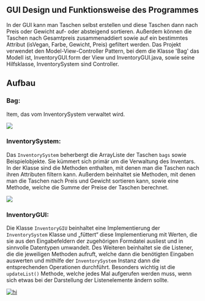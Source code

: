 ## GUI Design und Funktionsweise des Programmes
In der GUI kann man Taschen selbst erstellen und diese Taschen dann nach Preis oder Gewicht auf- oder absteigend sortieren. Außerdem können die Taschen nach Gesamtpreis zusammenaddiert sowie auf ein bestimmtes Attribut (isVegan, Farbe, Gewicht, Preis) gefiltert werden.
Das Projekt verwendet den Model-View-Controller Pattern, bei dem die Klasse 'Bag' das Modell ist, InventoryGUI.form der View und InventoryGUI.java, sowie seine Hilfsklasse, InventorySystem sind Controller.
## Aufbau
### Bag:
Item, das vom InventorySystem verwaltet wird. 

[![](https://mermaid.ink/img/pako:eNplkcFuwyAMhl_F8inRuhfIsdvukzZ10sTFBY-gJTgC0mqq-u4jgVZadkHw_T-_bbigFsPYoR4oxmdHNtCovHGBdXLiYf-u_KrBnixclAd4BCPzcWCYgtNcyFsKzlvQMkj44zmzs30q6CgyMHlw8cCW_AIfIHJ6XXKacqGFkzhTJHuT2pp2xx9r6obHO_8flbW1ZlN72GhPS99NGWLTQZHaOmHBScppg-tcmdYqyl9VXnCHI4eRnMkPvT6hwtTzyAq7vDUUvhVmb_bRnLN_vMYuhZl3GGS2PXZfNMR8midDiesv3SwT-U-RcWN6MS5JqPD6Cw8dpjE?type=png)](https://mermaid.live/edit#pako:eNplkcFuwyAMhl_F8inRuhfIsdvukzZ10sTFBY-gJTgC0mqq-u4jgVZadkHw_T-_bbigFsPYoR4oxmdHNtCovHGBdXLiYf-u_KrBnixclAd4BCPzcWCYgtNcyFsKzlvQMkj44zmzs30q6CgyMHlw8cCW_AIfIHJ6XXKacqGFkzhTJHuT2pp2xx9r6obHO_8flbW1ZlN72GhPS99NGWLTQZHaOmHBScppg-tcmdYqyl9VXnCHI4eRnMkPvT6hwtTzyAq7vDUUvhVmb_bRnLN_vMYuhZl3GGS2PXZfNMR8midDiesv3SwT-U-RcWN6MS5JqPD6Cw8dpjE)
### InventorySystem:
Das `InventorySystem` beherbergt die ArrayListe der Taschen `bags` sowie Beispielobjekte. 
Sie kümmert sich primär um die Verwaltung des Inventars. 
In der Klasse sind die Methoden enthalten, mit denen man die Taschen nach ihren Attributen filtern kann. 
Außerdem beinhaltet sie Methoden, mit denen man die Taschen nach Preis und Gewicht sortieren kann, 
sowie eine Methode, welche die Summe der Preise der Taschen berechnet.

[![](https://mermaid.ink/img/pako:eNqVUstqwzAQ_BWhk03dH_CtbnooFFpwaaF1D2trI6vRI6zlgAnJt1exnELcJNCDQd4Zzcxqd8sbJ5DnvNHQdQsFksBUVijCxitnWfFa2RFjj3aD1jsayqHzaNi2sozdsjsiGJ5U5_cFyD2rQXZnAR1OKIoJvmEN6KbsTZIy4fpaY6wqq_xz_Y0rjwHZOCVifam0R3pHJVufLMYL6cwhEkEcPJLSk7Iym7QzVjunEeyx8Ff6hVSDV5Ul-kP65DwaVd5Qgk2KaHaeSGjcBg8Zw5ceg0XMkUAqhqnN09u_PVzzv3fa0dT8xS5K1GG4cRYXuvEuaozYLEjKIvb5dRI6PuC_MnezLHOfOKNdFV6HZ9wgGVAi7Oq4eRX3LRqseB6OAmhV8cANPOhD-sE2PPfUY8bJ9bLl-RJ0F_76tQCP06IfKWuwH86ZGelBqLDuU3H3A19SHgI?type=png)](https://mermaid.live/edit#pako:eNqVUstqwzAQ_BWhk03dH_CtbnooFFpwaaF1D2trI6vRI6zlgAnJt1exnELcJNCDQd4Zzcxqd8sbJ5DnvNHQdQsFksBUVijCxitnWfFa2RFjj3aD1jsayqHzaNi2sozdsjsiGJ5U5_cFyD2rQXZnAR1OKIoJvmEN6KbsTZIy4fpaY6wqq_xz_Y0rjwHZOCVifam0R3pHJVufLMYL6cwhEkEcPJLSk7Iym7QzVjunEeyx8Ff6hVSDV5Ul-kP65DwaVd5Qgk2KaHaeSGjcBg8Zw5ceg0XMkUAqhqnN09u_PVzzv3fa0dT8xS5K1GG4cRYXuvEuaozYLEjKIvb5dRI6PuC_MnezLHOfOKNdFV6HZ9wgGVAi7Oq4eRX3LRqseB6OAmhV8cANPOhD-sE2PPfUY8bJ9bLl-RJ0F_76tQCP06IfKWuwH86ZGelBqLDuU3H3A19SHgI)
### InventoryGUI:
Die Klasse `InventoryGIU` beinhaltet eine Implementierung der `InventorySystem` Klasse und „füttert“ diese Implementierung mit Werten, 
die sie aus den Eingabefeldern der zugehörigen Formdatei ausliest und in sinnvolle Datentypen umwandelt. 
Des Weiteren beinhaltet sie die Listener, die die jeweiligen Methoden aufruft, welche dann die benötigten Eingaben 
auswerten und mithilfe der `InventorySystem` Instanz dann die entsprechenden Operationen durchführt. 
Besonders wichtig ist die `updateList()` Methode, welche jedes Mal aufgerufen werden muss, 
wenn sich etwas bei der Darstellung der Listenelemente ändern sollte. 

[![hi](https://mermaid.ink/img/pako:eNqFU01v2zAM_SuCTi3Q_YHcmu4DGXYo5nYFBl8UibWJSqIhU1mNovntk2WliJKuu1gUH_XeIy29SE0G5Epqq8bxM6ouKNd6gwE0I3mxvmt9xsTG78Azhenb_Ua8tF6IT-L7D7UFK_4Adj3nuOTv4Jm_Ilgj-BA95KJ_47cBNTTRlYp1ZE76OoBiWDYFaXQga2-VBzG-hZWfYaY6tnNDbktreha6BD9R9xx9t-BvrTXTyOAE-t1_fNYml_4rkwV5RMsQ8pEKni1b4aa8nntPY_jQ_g1ZCrXScKZRWcgnKniR03P-WKs69Qs65d8jPbisGXHkfcMBfbcXmAY5Jw4t9KCfcgslyNTvaT6cDbMD3vghcu7h4lIsEjWWR5wwQ3Fry-9BjzxbAA9hTNiO0CyIMmatuiqViK5HnVJbIgvqRHoxdcIfB5Pu5qxwcR2CmnL_iXd_wpsZcr_H9K9t-sgr6SA4hSa9wfyoWsk9OGjlKoVGhadWptpUpyJTM3ktVxwiXMlAsevl6lHZMe0WL-UBH0oG5X8TuZOiLwbTXS_J17-fJWYg?type=png)](https://mermaid.live/edit#pako:eNqFU01v2zAM_SuCTi3Q_YHcmu4DGXYo5nYFBl8UibWJSqIhU1mNovntk2WliJKuu1gUH_XeIy29SE0G5Epqq8bxM6ouKNd6gwE0I3mxvmt9xsTG78Azhenb_Ua8tF6IT-L7D7UFK_4Adj3nuOTv4Jm_Ilgj-BA95KJ_47cBNTTRlYp1ZE76OoBiWDYFaXQga2-VBzG-hZWfYaY6tnNDbktreha6BD9R9xx9t-BvrTXTyOAE-t1_fNYml_4rkwV5RMsQ8pEKni1b4aa8nntPY_jQ_g1ZCrXScKZRWcgnKniR03P-WKs69Qs65d8jPbisGXHkfcMBfbcXmAY5Jw4t9KCfcgslyNTvaT6cDbMD3vghcu7h4lIsEjWWR5wwQ3Fry-9BjzxbAA9hTNiO0CyIMmatuiqViK5HnVJbIgvqRHoxdcIfB5Pu5qxwcR2CmnL_iXd_wpsZcr_H9K9t-sgr6SA4hSa9wfyoWsk9OGjlKoVGhadWptpUpyJTM3ktVxwiXMlAsevl6lHZMe0WL-UBH0oG5X8TuZOiLwbTXS_J17-fJWYg)